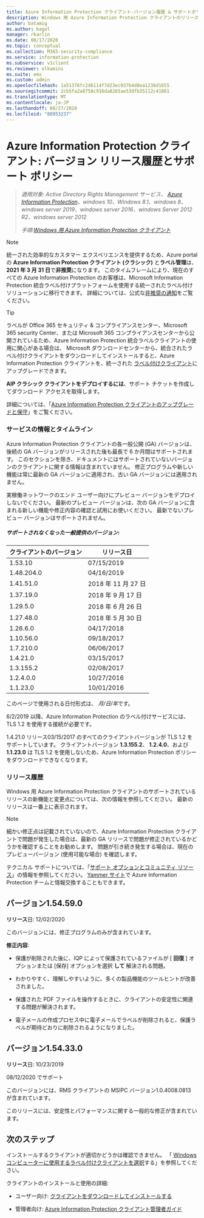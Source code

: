 ```yaml
---
title: Azure Information Protection クライアント-バージョン履歴 & サポートポリシー
description: Windows 用 Azure Information Protection クライアントのリリースの新機能と変更点、サポートのライフサイクル ポリシーについて説明します。
author: batamig
ms.author: bagol
manager: rkarlin
ms.date: 08/17/2020
ms.topic: conceptual
ms.collection: M365-security-compliance
ms.service: information-protection
ms.subservice: v1client
ms.reviewer: elkamins
ms.suite: ems
ms.custom: admin
ms.openlocfilehash: 1a51376fc2d6114f7d23ec937b4d8ea1238d1655
ms.sourcegitcommit: 2cb5fa2a8758c916da8265ae53dfb35112c41861
ms.translationtype: MT
ms.contentlocale: ja-JP
ms.lasthandoff: 08/27/2020
ms.locfileid: "88953237"
---
```

# <a name="azure-information-protection-client-version-release-history-and-support-policy"></a>Azure Information Protection クライアント: バージョン リリース履歴とサポート ポリシー


>*適用対象: Active Directory Rights Management サービス、 [Azure Information Protection](https://azure.microsoft.com/pricing/details/information-protection)、windows 10、Windows 8.1、windows 8、windows server 2019、windows server 2016、windows Server 2012 R2、windows server 2012*
>
> *手順:[Windows 用 Azure Information Protection クライアント](../faqs.md#whats-the-difference-between-the-azure-information-protection-classic-and-unified-labeling-clients)*

>[!NOTE] 
> 統一された効率的なカスタマー エクスペリエンスを提供するため、Azure portal の **Azure Information Protection クライアント (クラシック)** と**ラベル管理**は、**2021 年 3 月 31 日**で**非推奨**になります。 このタイムフレームにより、現在のすべての Azure Information Protection のお客様は、Microsoft Information Protection 統合ラベル付けプラットフォームを使用する統一されたラベル付けソリューションに移行できます。 詳細については、公式な[非推奨の通知](https://aka.ms/aipclassicsunset)をご覧ください。

> [!TIP]
> ラベルが Office 365 セキュリティ & コンプライアンスセンター、Microsoft 365 security Center、または Microsoft 365 コンプライアンスセンターから公開されているため、Azure Information Protection 統合ラベルクライアントの使用に関心がある場合は、 Microsoft ダウンロードセンターから、統合されたラベル付けクライアントをダウンロードしてインストールすると、Azure Information Protection クライアントを、統一された [ラベル付けクライアント](unifiedlabelingclient-version-release-history.md)にアップグレードできます。

**AIP クラシック クライアントをデプロイするには**、サポート チケットを作成してダウンロード アクセスを取得します。

詳細については、「[Azure Information Protection クライアントのアップグレードと保守](client-admin-guide.md#upgrading-and-maintaining-the-azure-information-protection-client)」をご覧ください。

### <a name="servicing-information-and-timelines"></a>サービスの情報とタイムライン

Azure Information Protection クライアントの各一般公開 (GA) バージョンは、後続の GA バージョンがリリースされた後も最長で 6 か月間はサポートされます。 このセクションを除き、ドキュメントにはサポートされていないバージョンのクライアントに関する情報は含まれていません。 修正プログラムや新しい機能は常に最新の GA バージョンに適用され、古い GA バージョンには適用されません。

実稼働ネットワークのエンド ユーザー向けにプレビュー バージョンをデプロイしないでください。 最新のプレビュー バージョンは、次の GA バージョンに含まれる新しい機能や修正内容の確認と試用にお使いください。 最新でないプレビュー バージョンはサポートされません。

##### <a name="general-availability-versions-that-are-no-longer-supported"></a>サポートされなくなった一般提供のバージョン:

|クライアントのバージョン|リリース日|
|--------------|-------------|
|1.53.10|07/15/2019|
|1.48.204.0|04/16/2019|
|1.41.51.0|2018 年 11 月 27 日|
|1.37.19.0|2018 年 9 月 17 日|
|1.29.5.0|2018 年 6 月 26 日|
|1.27.48.0|2018 年 5 月 30 日|
|1.26.6.0|04/17/2018|
|1.10.56.0|09/18/2017|
|1.7.210.0|06/06/2017|
|1.4.21.0|03/15/2017|
|1.3.155.2|02/08/2017|
|1.2.4.0.0|10/27/2016|
|1.1.23.0|10/01/2016|

このページで使用される日付形式は、 *月/日/年*です。

6/2/2019 以降、Azure Information Protection のラベル付けサービスには、TLS 1.2 を使用する接続が必要です。

1.4.21.0 リリース03/15/2017 のすべてのクライアントバージョンが TLS 1.2 をサポートしています。 クライアントバージョン **1.3.155.2**、 **1.2.4.0**、および **1.1.23.0** は TLS 1.2 を使用しないため、Azure Information Protection ポリシーをダウンロードできなくなります。

### <a name="release-history"></a>リリース履歴

Windows 用 Azure Information Protection クライアントのサポートされているリリースの新機能と変更点については、次の情報を参照してください。 最新のリリースは一番上に表示されます。

> [!NOTE]
> 細かい修正点は記載されていないので、Azure Information Protection クライアントで問題が発生した場合は、最新の GA リリースで問題が修正されているかどうかを確認することをお勧めします。 問題が引き続き発生する場合は、現在のプレビューバージョン (使用可能な場合) を確認します。
>  
> テクニカル サポートについては、「[サポート オプションとコミュニティ リソース](../information-support.md#support-options-and-community-resources)」の情報を参照してください。 [Yammer サイト](https://www.yammer.com/askipteam/)で Azure Information Protection チームと情報交換することもできます。

## <a name="version-154590"></a>バージョン1.54.59.0

**リリース**日: 12/02/2020

このバージョンには、修正プログラムのみが含まれています。 

**修正内容**:

- 保護が削除された後に、IQP によって保護されているファイルが [ **回復** ] オプションまたは [保存] オプションを選択 **して** 解決される問題。 

- わかりやすく、理解しやすいように、多くの製品機能のツールヒントが改善されました。 

- 保護された PDF ファイルを操作するときに、クライアントの安定性に関連する問題が解決されます。 

- 電子メールの作成プロセス中に電子メールでラベルが削除されると、保護ラベルが期待どおりに削除されるようになりました。 

## <a name="version-154330"></a>バージョン1.54.33.0

**リリース**日: 10/23/2019

08/12/2020 でサポート

このバージョンには、RMS クライアントの MSIPC バージョン1.0.4008.0813 が含まれています。

このリリースには、安定性とパフォーマンスに関する一般的な修正が含まれています。

## <a name="next-steps"></a>次のステップ

インストールするクライアントが適切かどうかは確認できません。  「 [Windows コンピューターに使用するラベル付けクライアントを選択](use-client.md#choose-which-labeling-client-to-use-for-windows-computers)する」を参照してください。

クライアントのインストールと使用の詳細: 

- ユーザー向け: [クライアントをダウンロードしてインストールする](install-client-app.md)

- 管理者向け: [Azure Information Protection クライアント管理者ガイド](client-admin-guide.md)
